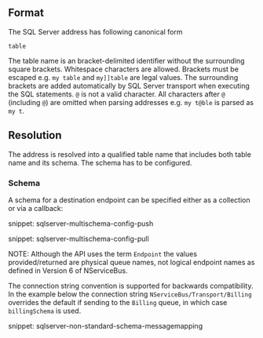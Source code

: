 ## Format

The SQL Server address has following canonical form

```
table
```

The table name is an bracket-delimited identifier without the surrounding square brackets. Whitespace characters are allowed. Brackets must be escaped e.g. `my table` and `my]]table` are legal values. The surrounding brackets are added automatically by SQL Server transport when executing the SQL statements. `@` is not a valid character. All characters after `@` (including `@`) are omitted when parsing addresses e.g. `my t@ble` is parsed as `my t`.


## Resolution

The address is resolved into a qualified table name that includes both table name and its schema. The schema has to be configured.


### Schema

A schema for a destination endpoint can be specified either as a collection or via a callback:

snippet: sqlserver-multischema-config-push

snippet: sqlserver-multischema-config-pull

NOTE: Although the API uses the term `Endpoint` the values provided/returned are physical queue names, not logical endpoint names as defined in Version 6 of NServiceBus.

The connection string convention is supported for backwards compatibility. In the example below the connection string `NServiceBus/Transport/Billing` overrides the default if sending to the `Billing` queue, in which case `billingSchema` is used.

snippet: sqlserver-non-standard-schema-messagemapping

